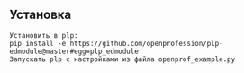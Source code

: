 ## Установка

    Установить в plp:
    pip install -e https://github.com/openprofession/plp-edmodule@master#egg=plp_edmodule
    Запускать plp с настройками из файла openprof_example.py

